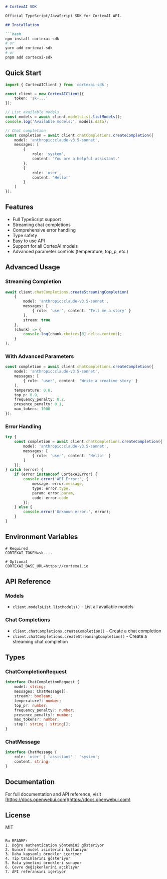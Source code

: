 ```markdown
# CortexAI SDK

Official TypeScript/JavaScript SDK for CortexAI API.

## Installation

```bash
npm install cortexai-sdk
# or
yarn add cortexai-sdk
# or
pnpm add cortexai-sdk
```

## Quick Start

```typescript
import { CortexAIClient } from 'cortexai-sdk';

const client = new CortexAIClient({
    token: 'sk-...'
});

// List available models
const models = await client.modelsList.listModels();
console.log('Available models:', models.data);

// Chat completion
const completion = await client.chatCompletions.createCompletion({
    model: 'anthropic:claude-v3.5-sonnet',
    messages: [
        {
            role: 'system',
            content: 'You are a helpful assistant.'
        },
        {
            role: 'user',
            content: 'Hello!'
        }
    ]
});
```

## Features

- Full TypeScript support
- Streaming chat completions
- Comprehensive error handling
- Type safety
- Easy to use API
- Support for all CortexAI models
- Advanced parameter controls (temperature, top_p, etc.)

## Advanced Usage

### Streaming Completion

```typescript
await client.chatCompletions.createStreamingCompletion(
    {
        model: 'anthropic:claude-v3.5-sonnet',
        messages: [
            { role: 'user', content: 'Tell me a story' }
        ],
        stream: true
    },
    (chunk) => {
        console.log(chunk.choices[0].delta.content);
    }
);
```

### With Advanced Parameters

```typescript
const completion = await client.chatCompletions.createCompletion({
    model: 'anthropic:claude-v3.5-sonnet',
    messages: [
        { role: 'user', content: 'Write a creative story' }
    ],
    temperature: 0.8,
    top_p: 0.9,
    frequency_penalty: 0.2,
    presence_penalty: 0.1,
    max_tokens: 1000
});
```

### Error Handling

```typescript
try {
    const completion = await client.chatCompletions.createCompletion({
        model: 'anthropic:claude-v3.5-sonnet',
        messages: [
            { role: 'user', content: 'Hello!' }
        ]
    });
} catch (error) {
    if (error instanceof CortexAIError) {
        console.error('API Error:', {
            message: error.message,
            type: error.type,
            param: error.param,
            code: error.code
        });
    } else {
        console.error('Unknown error:', error);
    }
}
```

## Environment Variables

```env
# Required
CORTEXAI_TOKEN=sk-...

# Optional
CORTEXAI_BASE_URL=https://cortexai.io
```

## API Reference

### Models

- `client.modelsList.listModels()` - List all available models

### Chat Completions

- `client.chatCompletions.createCompletion()` - Create a chat completion
- `client.chatCompletions.createStreamingCompletion()` - Create a streaming chat completion

## Types

### ChatCompletionRequest

```typescript
interface ChatCompletionRequest {
    model: string;
    messages: ChatMessage[];
    stream?: boolean;
    temperature?: number;
    top_p?: number;
    frequency_penalty?: number;
    presence_penalty?: number;
    max_tokens?: number;
    stop?: string | string[];
}
```

### ChatMessage

```typescript
interface ChatMessage {
    role: 'user' | 'assistant' | 'system';
    content: string;
}
```

## Documentation

For full documentation and API reference, visit [https://docs.openwebui.com](https://docs.openwebui.com)

## License

MIT
```

Bu README:
1. Doğru authentication yöntemini gösteriyor
2. Güncel model isimlerini kullanıyor
3. Daha kapsamlı örnekler içeriyor
4. Tip tanımlarını gösteriyor
5. Hata yönetimi örnekleri sunuyor
6. Çevre değişkenlerini açıklıyor
7. API referansını içeriyor
